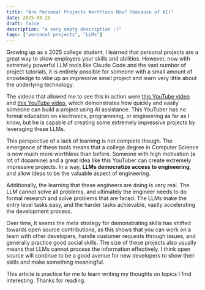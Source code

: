 ```yaml
---
title: "Are Personal Projects Worthless Now? (because of AI)"
date: 2025-08-29
draft: false
description: "a very empty description :("
tags: ["personal projects", "LLMs"]
---
```


Growing up as a 2025 college student, I learned that personal projects are a great way to show employers your skills and abilities. However, now with extremely powerful LLM tools like Claude Code and the vast number of project tutorials, it is entirely possible for someone with a small amount of knowledge to vibe up an impressive small project and learn very little about the underlying technology.

The videos that allowed me to see this in action were [this YouTube video](https://youtu.be/i5pflw2QmMM) and [this YouTube video](https://youtu.be/9alJwQG-Wbk), which demonstrates how quickly and easily someone can build a project using AI assistance. This YouTuber has no formal education on electronics, programming, or engineering as far as I know, but he is capable of creating some extremely impressive projects by leveraging these LLMs.

This perspective of a lack of learning is not complete though. The emergence of these tools means that a college degree in Computer Science is now much more worthless than before. Someone with high motivation (a lot of dopamine) and a great idea like this YouTuber can create extremely impressive projects. In a way, **LLMs democratize access to engineering**, and allow ideas to be the valuable aspect of engineering.

Additionally, the learning that these engineers are doing is very real. The LLM cannot solve all problems, and ultimately the engineer needs to do formal research and solve problems that are faced. The LLMs make the entry level tasks easy, and the harder tasks achievable, vastly accelerating the development process.

Over time, it seems the meta strategy for demonstrating skills has shifted towards open source contributions, as this shows that you can work on a team with other developers, handle customer requests through issues, and generally practice good social skills. The size of these projects also usually means that LLMs cannot process the information effectively. I think open source will continue to be a good avenue for new developers to show their skills and make something meaningful.

This article is practice for me to learn writing my thoughts on topics I find interesting. Thanks for reading.
